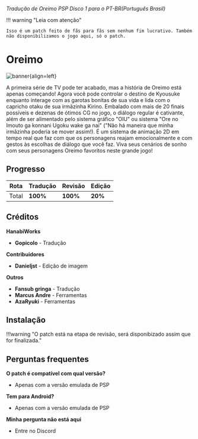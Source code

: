 *Tradução de Oreimo PSP Disco 1 para o PT-BR(Português Brasil)*

!!! warning "Leia com atenção"

    Isso é um patch feito de fãs para fãs sem nenhum fim lucrativo. Também não disponibilizamos o jogo aqui, só o patch.



# Oreimo

![banner](https://s2.vndb.org/cv/62/15862.jpg){align=left} 

A primeira série de TV pode ter acabado, mas a história de Oreimo está apenas começando! Agora você pode controlar o destino de Kyousuke enquanto interage com as garotas bonitas de sua vida e lida com o capricho otaku de sua irmãzinha Kirino. Embalado com mais de 20 finais possíveis e dezenas de ótimos CG no jogo, o diálogo regular é cativante, além de ser alimentado pelo sistema gráfico "OIU" ou sistema "Ore no Imouto ga konnani Ugoku wake ga nai" ("Não há maneira que minha irmãzinha poderia se mover assim!). É um sistema de animação 2D em tempo real que faz com que os personagens reajam emocionalmente e com gestos às escolhas de diálogo que você faz. Viva seus cenários de sonho com seus personagens Oreimo favoritos neste grande jogo!


## Progresso

| Rota         | Tradução | Revisão | Edição |
|--------------|----------|---------|------------|
| Total      | **100%**  | **100%** | **20%**  |


## Créditos


**HanabiWorks**	

* **Gopicolo** - Tradução

**Contribuidores**

* **Danieljst** - Edição de imagem



**Outros**

- **Fansub gringa** - Tradução
- **Marcus Andre** - Ferramentas
- **AzaRyuki** - Ferramentas


## Instalação

!!!warning "O patch está na etapa de revisão, será disponibizado assim que for finalizada."  

<!-- **1-** Baixe o Patch abaixo: -->

<!-- [download](https://www.mediafire.com/file/8via1txiiu1f0jf/Oreimo_Disco1_Pt-br_1.0.xdelta/file) -->

<!-- **2-** Baixe a rom com o patch já em inglês -->

<!-- **3-** Baixe o xdelta patcher e por meio dele aplique o patch --> 

<!-- **4-** Execute o emulador e coloque a iso com o patch aplicado -->

<!-- **5-** Divirta-se -->



## Perguntas frequentes

**O patch é compatível com qual versão?**
- Apenas com a versão emulada de PSP 

**Tem para Android?**
- Apenas com a versão emulada de PSP 

**Minha pergunta não está aqui**
- Entre no Discord






